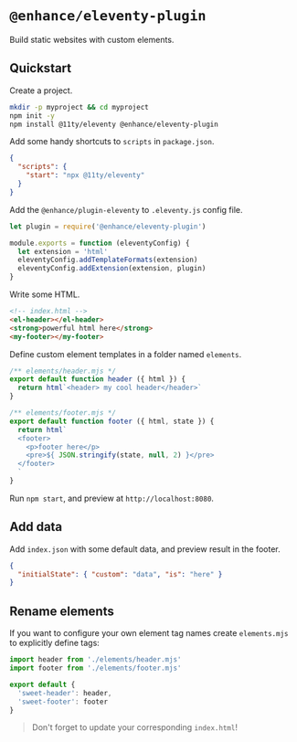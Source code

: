# `@enhance/eleventy-plugin`

Build static websites with custom elements.

## Quickstart

Create a project.

``` bash
mkdir -p myproject && cd myproject
npm init -y
npm install @11ty/eleventy @enhance/eleventy-plugin
```

Add some handy shortcuts to `scripts` in `package.json`.

```json
{
  "scripts": {
    "start": "npx @11ty/eleventy"
  }
}
```

Add the `@enhance/plugin-eleventy` to `.eleventy.js` config file.

```javascript
let plugin = require('@enhance/eleventy-plugin')

module.exports = function (eleventyConfig) {
  let extension = 'html'
  eleventyConfig.addTemplateFormats(extension)
  eleventyConfig.addExtension(extension, plugin)
}
```

Write some HTML.

```html
<!-- index.html -->
<el-header></el-header>
<strong>powerful html here</strong>
<my-footer></my-footer>
```

Define custom element templates in a folder named `elements`.

```javascript
/** elements/header.mjs */
export default function header ({ html }) {
  return html`<header> my cool header</header>`
}
```

```javascript
/** elements/footer.mjs */
export default function footer ({ html, state }) {
  return html`
  <footer>
    <p>footer here</p>
    <pre>${ JSON.stringify(state, null, 2) }</pre>
  </footer>
  `
}
```

Run `npm start`, and preview at `http://localhost:8080`.

## Add data

Add `index.json` with some default data, and preview result in the footer.

```json
{
  "initialState": { "custom": "data", "is": "here" }
}
```

## Rename elements

If you want to configure your own element tag names create `elements.mjs` to explicitly define tags:

```javascript
import header from './elements/header.mjs'
import footer from './elements/footer.mjs'

export default {
  'sweet-header': header,
  'sweet-footer': footer
}
```

> Don't forget to update your corresponding `index.html`!


